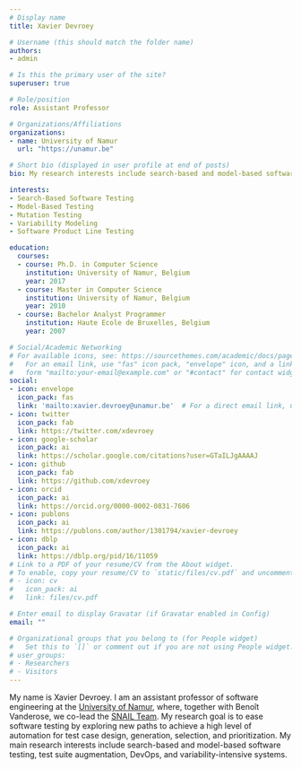 ```yaml
---
# Display name
title: Xavier Devroey

# Username (this should match the folder name)
authors:
- admin

# Is this the primary user of the site?
superuser: true

# Role/position
role: Assistant Professor

# Organizations/Affiliations
organizations:
- name: University of Namur
  url: "https://unamur.be"

# Short bio (displayed in user profile at end of posts)
bio: My research interests include search-based and model-based software testing, test suite augmentation, DevOps, and variability-intensive systems engineering.

interests:
- Search-Based Software Testing
- Model-Based Testing
- Mutation Testing
- Variability Modeling
- Software Product Line Testing

education:
  courses:
  - course: Ph.D. in Computer Science
    institution: University of Namur, Belgium
    year: 2017
  - course: Master in Computer Science
    institution: University of Namur, Belgium
    year: 2010
  - course: Bachelor Analyst Programmer
    institution: Haute Ecole de Bruxelles, Belgium
    year: 2007

# Social/Academic Networking
# For available icons, see: https://sourcethemes.com/academic/docs/page-builder/#icons
#   For an email link, use "fas" icon pack, "envelope" icon, and a link in the
#   form "mailto:your-email@example.com" or "#contact" for contact widget.
social:
- icon: envelope
  icon_pack: fas
  link: 'mailto:xavier.devroey@unamur.be'  # For a direct email link, use "mailto:test@example.org".
- icon: twitter
  icon_pack: fab
  link: https://twitter.com/xdevroey
- icon: google-scholar
  icon_pack: ai
  link: https://scholar.google.com/citations?user=GTaILJgAAAAJ
- icon: github
  icon_pack: fab
  link: https://github.com/xdevroey
- icon: orcid
  icon_pack: ai
  link: https://orcid.org/0000-0002-0831-7606
- icon: publons
  icon_pack: ai
  link: https://publons.com/author/1301794/xavier-devroey
- icon: dblp
  icon_pack: ai
  link: https://dblp.org/pid/16/11059
# Link to a PDF of your resume/CV from the About widget.
# To enable, copy your resume/CV to `static/files/cv.pdf` and uncomment the lines below.
# - icon: cv
#   icon_pack: ai
#   link: files/cv.pdf

# Enter email to display Gravatar (if Gravatar enabled in Config)
email: ""

# Organizational groups that you belong to (for People widget)
#   Set this to `[]` or comment out if you are not using People widget.
# user_groups:
# - Researchers
# - Visitors
---
```


My name is Xavier Devroey. I am an assistant professor of software engineering at the [University of Namur](https://www.unamur.be), where, together with Benoît Vanderose, we co-lead the [SNAIL Team](https://snail.info.unamur.be). My research goal is to ease software testing by exploring new paths to achieve a high level of automation for test case design, generation, selection, and prioritization. My main research interests include search-based and model-based software testing, test suite augmentation, DevOps, and variability-intensive systems.
